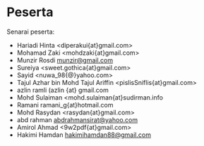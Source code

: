 Peserta
=======

Senarai peserta:

 * Hariadi Hinta <diperakui{at}gmail.com>
 * Mohamad Zaki <mohdzaki{at}gmail.com>
 * Munzir Rosdi <munzir@gmail.com>
 * Sureiya <sweet.gothica{at}gmail.com>
 * Sayid <nuwa_98{@}yahoo.com>
 * Tajul Azhar bin Mohd Tajul Ariffin <pislisSniflis{at}gmail.com>
 * azlin ramli (azlin {at} gmail.com
 * Mohd Sulaiman <mohd.sulaiman{at}sudirman.info
 * Ramani ramani_g{at}hotmail.com
 * Mohd Rasydan <rasydan{at}gmail.com>
 * abd rahman <abdrahmansirat@yahoo.com>
 * Amirol Ahmad <9w2pdf{at}gmail.com>
 * Hakimi Hamdan <hakimihamdan88@gmail.com>
